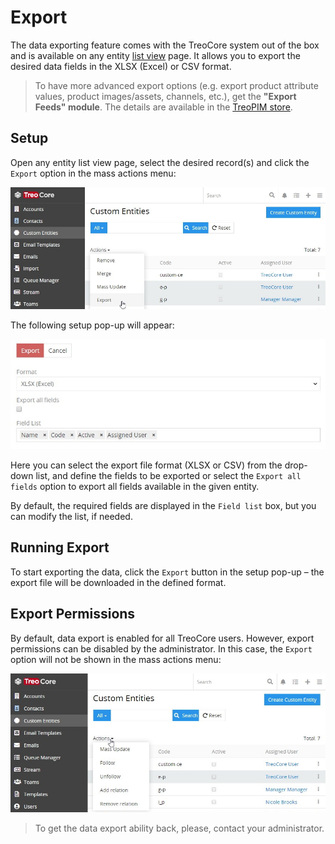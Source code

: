 # Export

The data exporting feature comes with the TreoCore system out of the box and is available on any entity [list view](./views-and-panels-core.md#list-view) page. It allows you to export the desired data fields in the XLSX (Excel) or CSV format.

> To have more advanced export options (e.g. export product attribute values, product images/assets, channels, etc.), get the **"Export Feeds" module**. The details are available in the [TreoPIM store](https://treopim.com/store/export-feeds).

## Setup

Open any entity list view page, select the desired record(s) and click the `Export` option in the mass actions menu:

![Export option](../../_assets/export/export-option.jpg)

The following setup pop-up will appear:

![Export setup](../../_assets/export/export-setup.jpg)

Here you can select the export file format (XLSX or CSV) from the drop-down list, and define the fields to be exported or select the `Export all fields` option to export all fields available in the given entity.

By default, the required fields are displayed in the `Field list` box, but you can modify the list, if needed.

## Running Export

To start exporting the data, click the `Export` button in the setup pop-up – the export file will be downloaded in the defined format.

## Export Permissions

By default, data export is enabled for all TreoCore users. However, export permissions can be disabled by the administrator. In this case, the `Export` option will not be shown in the mass actions menu:

![Export option disabled](../../_assets/export/export-option-disabled.jpg)

> To get the data export ability back, please, contact your administrator.



